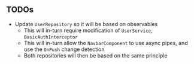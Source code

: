 ## TODOs

- Update `UserRepository` so it will be based on observables
  - This will in-turn require modification of `UserService`, `BasicAuthInterceptor`
  - This will in-turn allow the `NavbarComponent` to use async pipes, and use the `OnPush` change detection
  - Both repositories will then be based on the same principle

